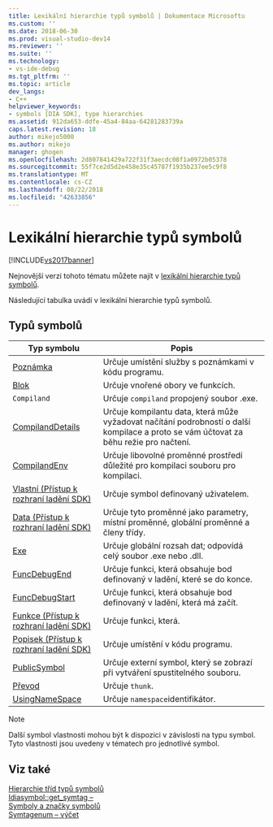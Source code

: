 ```yaml
---
title: Lexikální hierarchie typů symbolů | Dokumentace Microsoftu
ms.custom: ''
ms.date: 2018-06-30
ms.prod: visual-studio-dev14
ms.reviewer: ''
ms.suite: ''
ms.technology:
- vs-ide-debug
ms.tgt_pltfrm: ''
ms.topic: article
dev_langs:
- C++
helpviewer_keywords:
- symbols [DIA SDK], type hierarchies
ms.assetid: 912da653-ddfe-45a4-84aa-64281283739a
caps.latest.revision: 18
author: mikejo5000
ms.author: mikejo
manager: ghogen
ms.openlocfilehash: 2d807841429a722f31f3aecdc08f1a0972b05378
ms.sourcegitcommit: 55f7ce2d5d2e458e35c45787f1935b237ee5c9f8
ms.translationtype: MT
ms.contentlocale: cs-CZ
ms.lasthandoff: 08/22/2018
ms.locfileid: "42633856"
---
```

# <a name="lexical-hierarchy-of-symbol-types"></a>Lexikální hierarchie typů symbolů
[!INCLUDE[vs2017banner](../../includes/vs2017banner.md)]

Nejnovější verzi tohoto tématu můžete najít v [lexikální hierarchie typů symbolů](https://docs.microsoft.com/visualstudio/debugger/debug-interface-access/lexical-hierarchy-of-symbol-types).  
  
Následující tabulka uvádí v lexikální hierarchie typů symbolů.  
  
## <a name="symbol-types"></a>Typů symbolů  
  
|Typ symbolu|Popis|  
|-----------------|-----------------|  
|[Poznámka](../../debugger/debug-interface-access/annotation.md)|Určuje umístění služby s poznámkami v kódu programu.|  
|[Blok](../../debugger/debug-interface-access/block.md)|Určuje vnořené obory ve funkcích.|  
|`Compiland`|Určuje `compiland` propojený soubor .exe.|  
|[CompilandDetails](../../debugger/debug-interface-access/compilanddetails.md)|Určuje kompilantu data, která může vyžadovat načítání podrobností o další kompilace a proto se vám účtovat za běhu režie pro načtení.|  
|[CompilandEnv](../../debugger/debug-interface-access/compilandenv.md)|Určuje libovolné proměnné prostředí důležité pro kompilaci souboru pro kompilaci.|  
|[Vlastní (Přístup k rozhraní ladění SDK)](../../debugger/debug-interface-access/custom-debug-interface-access-sdk.md)|Určuje symbol definovaný uživatelem.|  
|[Data (Přístup k rozhraní ladění SDK)](../../debugger/debug-interface-access/data-debug-interface-access-sdk.md)|Určuje tyto proměnné jako parametry, místní proměnné, globální proměnné a členy třídy.|  
|[Exe](../../debugger/debug-interface-access/exe.md)|Určuje globální rozsah dat; odpovídá celý soubor .exe nebo .dll.|  
|[FuncDebugEnd](../../debugger/debug-interface-access/funcdebugend.md)|Určuje funkci, která obsahuje bod definovaný v ladění, které se do konce.|  
|[FuncDebugStart](../../debugger/debug-interface-access/funcdebugstart.md)|Určuje funkci, která obsahuje bod definovaný v ladění, která má začít.|  
|[Funkce (Přístup k rozhraní ladění SDK)](../../debugger/debug-interface-access/function-debug-interface-access-sdk.md)|Určuje funkci, která.|  
|[Popisek (Přístup k rozhraní ladění SDK)](../../debugger/debug-interface-access/label-debug-interface-access-sdk.md)|Určuje umístění v kódu programu.|  
|[PublicSymbol](../../debugger/debug-interface-access/publicsymbol.md)|Určuje externí symbol, který se zobrazí při vytváření spustitelného souboru.|  
|[Převod](../../debugger/debug-interface-access/thunk.md)|Určuje `thunk`.|  
|[UsingNameSpace](../../debugger/debug-interface-access/usingnamespace.md)|Určuje `namespace`identifikátor.|  
  
> [!NOTE]
>  Další symbol vlastnosti mohou být k dispozici v závislosti na typu symbol. Tyto vlastnosti jsou uvedeny v tématech pro jednotlivé symbol.  
  
## <a name="see-also"></a>Viz také  
 [Hierarchie tříd typů symbolů](../../debugger/debug-interface-access/class-hierarchy-of-symbol-types.md)   
 [Idiasymbol::get_symtag –](../../debugger/debug-interface-access/idiasymbol-get-symtag.md)   
 [Symboly a značky symbolů](../../debugger/debug-interface-access/symbols-and-symbol-tags.md)   
 [Symtagenum – výčet](../../debugger/debug-interface-access/symtagenum.md)



